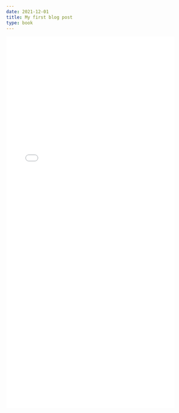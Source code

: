 ```yaml
---
date: 2021-12-01
title: My first blog post
type: book
---
```

<iframe
       src="/content/docs/chapter2/Untitled9.html"
       width="90%"
       height="1000px"
       style="border:none;">
 </iframe>
